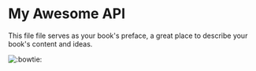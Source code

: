 # My Awesome API  

This file file serves as your book's preface, a great place to describe your book's content and ideas.
<p><img align="absmiddle" alt=":bowtie:" class="emoji" src="gitbook/gitbook-plugin-advanced-emoji/emojis/bowtie.png" title=":bowtie:">
</p>

